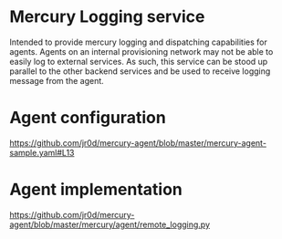 # Mercury Logging service

Intended to provide mercury logging and dispatching capabilities for agents. Agents on an internal provisioning network may not be able to easily log to external services. As such, this service can be stood up parallel to the other backend services and be used to receive logging message from the agent.

# Agent configuration

https://github.com/jr0d/mercury-agent/blob/master/mercury-agent-sample.yaml#L13


# Agent implementation

https://github.com/jr0d/mercury-agent/blob/master/mercury/agent/remote_logging.py
